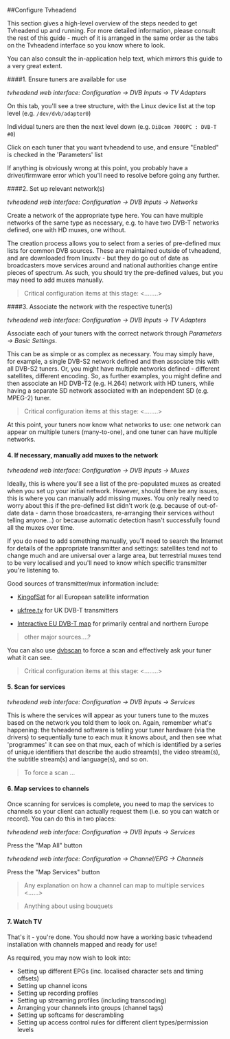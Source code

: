 ##Configure Tvheadend

This section gives a high-level overview of the steps needed to get Tvheadend up and running. For more detailed
information, please consult the rest of this guide - much of it is arranged in the same order as the tabs on the
Tvheadend interface so you know where to look.

You can also consult the in-application help text, which mirrors this guide to a very great extent.

####1. Ensure tuners are available for use

*tvheadend web interface: _Configuration -> DVB Inputs -> TV Adapters_*

On this tab, you'll see a tree structure, with the Linux device list at the top level (e.g. `/dev/dvb/adapter0`)

Individual tuners are then the next level down (e.g. `DiBcom 7000PC : DVB-T #0`)

Click on each tuner that you want tvheadend to use, and ensure "Enabled" is checked in the 'Parameters' list

If anything is obviously wrong at this point, you probably have a driver/firmware error which you'll need to resolve before going any further.

####2. Set up relevant network(s)

*tvheadend web interface: _Configuration -> DVB Inputs -> Networks_*

Create a network of the appropriate type here. You can have multiple networks of the same type as necessary, e.g. to have two DVB-T networks defined, one with HD muxes, one without.

The creation process allows you to select from a series of pre-defined mux lists for common DVB sources. These are maintained outside of tvheadend, and are downloaded from linuxtv - but they do go out of date as broadcasters move services around and national authorities change entire pieces of spectrum. As such, you should try the pre-defined values, but you may need to add muxes manually.

> Critical configuration items at this stage: <........>

####3. Associate the network with the respective tuner(s)

*tvheadend web interface: _Configuration -> DVB Inputs -> TV Adapters_*

Associate each of your tuners with the correct network through _Parameters -> Basic Settings_. 

This can be as simple or as complex as necessary. You may simply have, for example, a single DVB-S2 network defined and then associate this with all DVB-S2 tuners. Or, you might have multiple networks defined - different satellites, different encoding. So, as further examples, you might define and then associate an HD DVB-T2 (e.g. H.264) network with HD tuners, while having a separate SD network associated with an independent SD (e.g. MPEG-2) tuner. 

> Critical configuration items at this stage: <........>

At this point, your tuners now know what networks to use: one network can appear on multiple tuners (many-to-one), and one tuner can have multiple networks.

#### 4. If necessary, manually add muxes to the network

*tvheadend web interface: _Configuration -> DVB Inputs -> Muxes_*

Ideally, this is where you'll see a list of the pre-populated muxes as created when you set up your initial network. However, should there be any issues, this is where you can manually add missing muxes. You only really need to worry about this if the pre-defined list didn't work (e.g. because of out-of-date data - damn those broadcasters, re-arranging their services without telling anyone...) or because automatic detection hasn't successfully found all the muxes over time. 

If you do need to add something manually, you'll need to search the Internet for details of the appropriate transmitter and settings: satellites tend not to change much and are universal over a large area, but terrestrial muxes tend to be very localised and you'll need to know which specific transmitter you're listening to. 

Good sources of transmitter/mux information include:

* [KingofSat](http://en.kingofsat.net) for all European satellite information

* [ukfree.tv](http://www.ukfree.tv/maps/freeview) for UK DVB-T transmitters

* [Interactive EU DVB-T map](http://www.dvbtmap.eu/mapmux.html) for primarily central and northern Europe

> other major sources....?

You can also use [dvbscan](http://www.linuxtv.org/wiki/index.php/Dvbscan) to force a scan and effectively ask your tuner what it can see.
 
> Critical configuration items at this stage: <........>

#### 5. Scan for services

*tvheadend web interface: _Configuration -> DVB Inputs -> Services_*

This is where the services will appear as your tuners tune to the muxes based on the network you told them to look on. Again, remember what's happening: the tvheadend software is telling your tuner hardware (via the drivers) to sequentially tune to each mux it knows about, and then see what 'programmes' it can see on that mux, each of which is identified by a series of unique identifiers that describe the audio stream(s), the video stream(s), the subtitle stream(s) and language(s), and so on.

> To force a scan ...

#### 6. Map services to channels

Once scanning for services is complete, you need to map the services to channels so your client can actually request them (i.e. so you can watch or record). You can do this in two places:

*tvheadend web interface: _Configuration -> DVB Inputs -> Services_*

Press the "Map All" button

*tvheadend web interface: _Configuration -> Channel/EPG -> Channels_*

Press the "Map Services" button

> Any explanation on how a channel can map to multiple services <......>

> Anything about using bouquets

#### 7. Watch TV

That's it - you're done. You should now have a working basic tvheadend installation with channels mapped and ready for use!

As required, you may now wish to look into:

* Setting up different EPGs (inc. localised character sets and timing offsets)
* Setting up channel icons
* Setting up recording profiles
* Setting up streaming profiles (including transcoding)
* Arranging your channels into groups (channel tags)
* Setting up softcams for descrambling
* Setting up access control rules for different client types/permission levels
